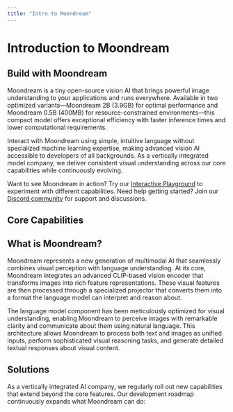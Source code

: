 ```yaml
---
title: "Intro to Moondream"
---
```


# Introduction to Moondream

## Build with Moondream

Moondream is a tiny open-source vision AI that brings powerful image understanding to your applications and runs everywhere. Available in two optimized variants—Moondream 2B (3.9GB) for optimal performance and Moondream 0.5B (400MB) for resource-constrained environments—this compact model offers exceptional efficiency with faster inference times and lower computational requirements.

Interact with Moondream using simple, intuitive language without specialized machine learning expertise, making advanced vision AI accessible to developers of all backgrounds. As a vertically integrated model company, we deliver consistent visual understanding across our core capabilities while continuously evolving.

Want to see Moondream in action? Try our [Interactive Playground](https://moondream.ai/c/playground) to experiment with different capabilities. Need help getting started? Join our [Discord community](https://discord.com/invite/tRUdpjDQfH) for support and discussions.

## Core Capabilities

## What is Moondream?

Moondream represents a new generation of multimodal AI that seamlessly combines visual perception with language understanding. At its core, Moondream integrates an advanced CLIP-based vision encoder that transforms images into rich feature representations. These visual features are then processed through a specialized projector that converts them into a format the language model can interpret and reason about.

The language model component has been meticulously optimized for visual understanding, enabling Moondream to perceive images with remarkable clarity and communicate about them using natural language. This architecture allows Moondream to process both text and images as unified inputs, perform sophisticated visual reasoning tasks, and generate detailed textual responses about visual content.

## Solutions

As a vertically integrated AI company, we regularly roll out new capabilities that extend beyond the core features. Our development roadmap continuously expands what Moondream can do: